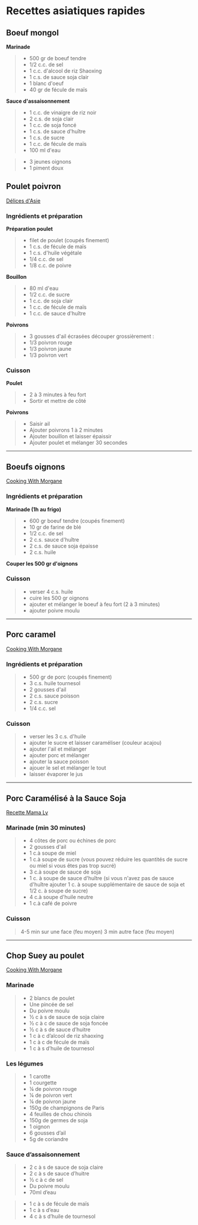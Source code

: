 # Recettes asiatiques rapides

## Boeuf mongol

**Marinade**
> - 500 gr de boeuf tendre
> - 1/2 c.c. de sel
> - 1 c.c. d'alcool de riz Shaoxing
> - 1 c.s. de sauce soja clair
> - 1 blanc d'oeuf
> - 40 gr de fécule de maïs

**Sauce d'assaisonnement**
> - 1 c.c. de vinaigre de riz noir
> - 2 c.s. de soja clair
> - 1 c.c. de soja foncé
> - 1 c.s. de sauce d'huître
> - 1 c.s. de sucre
> - 1 c.c. de fécule de maïs
> - 100 ml d'eau

> - 3 jeunes oignons
> - 1 piment doux

## Poulet poivron

[Délices d'Asie](https://www.youtube.com/watch?v=52czuVXEg6M)

### Ingrédients et préparation

**Préparation poulet**

> - filet de poulet (coupés finement)
> - 1 c.s. de fécule de maïs
> - 1 c.s. d'huile végétale
> - 1/4 c.c. de sel
> - 1/8 c.c. de poivre

**Bouillon**

> - 80 ml d'eau
> - 1/2 c.c. de sucre
> - 1 c.c. de soja clair
> - 1 c.c. de fécule de maïs
> - 1 c.c. de sauce d'huître

**Poivrons**

> - 3 gousses d'ail écrasées
> découper grossièrement :
> - 1/3 poivron rouge
> - 1/3 poivron jaune
> - 1/3 poivron vert

### Cuisson

**Poulet**
> - 2 à 3 minutes à feu fort
> - Sortir et mettre de côté

**Poivrons**
> - Saisir ail
> - Ajouter poivrons 1 à 2 minutes
> - Ajouter bouillon et laisser épaissir
> - Ajouter poulet et mélanger 30 secondes

---


## Boeufs oignons

[Cooking With Morgane](https://www.youtube.com/watch?v=kSAhmnt5UaE)

### Ingrédients et préparation

**Marinade (1h au frigo)**

> - 600 gr boeuf tendre (coupés finement)
> - 10 gr de farine de blé
> - 1/2 c.c. de sel
> - 2 c.s. sauce d'huître
> - 2 c.s. de sauce soja épaisse
> - 2 c.s. huile

**Couper les 500 gr d'oignons**

### Cuisson 

> - verser 4 c.s. huile 
> - cuire les 500 gr oignons
> - ajouter et mélanger le boeuf à feu fort (2 à 3 minutes)
> - ajouter poivre moulu

---

## Porc caramel

[Cooking With Morgane](https://www.youtube.com/watch?v=rhp0VB1Xatg)

### Ingrédients et préparation

> - 500 gr de porc (coupés finement)
> - 3 c.s. huile tournesol
> - 2 gousses d'ail
> - 2 c.s. sauce poisson
> - 2 c.s. sucre
> - 1/4 c.c. sel

### Cuisson

> - verser les 3 c.s. d'huile
> - ajouter le sucre et laisser caraméliser (couleur acajou)
> - ajouter l'ail et mélanger 
> - ajouter porc et mélanger
> - ajouter la sauce poisson 
> - ajouer le sel et mélanger le tout
> - laisser évaporer le jus

---

## Porc Caramélisé à la Sauce Soja

[Recette Mama Ly](https://www.youtube.com/watch?v=y-BqZrHs_mE)  

### Marinade (min 30 minutes)

> - 4 côtes de porc ou échines de porc 
> - 2 gousses d'ail 
> - 1 c.à soupe de miel 
> - 1 c.à soupe de sucre (vous pouvez réduire les quantités de sucre ou miel si vous êtes pas trop sucré) 
> - 3 c.à soupe de sauce de soja 
> - 1 c. à soupe de sauce d'huître (si vous n'avez pas de sauce d'huître ajouter 1 c. à soupe supplémentaire de sauce de soja et 1/2 c. à soupe de sucre) 
> - 4 c.à soupe d'huile neutre 
> - 1 c.à café de poivre 

### Cuisson

> 4-5 min sur une face (feu moyen)
> 3 min autre face (feu moyen)

--- 

## Chop Suey au poulet

[Cooking With Morgane](https://www.youtube.com/watch?v=I0qU254URlI)

### Marinade

> - 2 blancs de poulet
> - Une pincée de sel
> - Du poivre moulu
> - ½ c à s de sauce de soja claire
> - ½ c à c de sauce de soja foncée
> - ½ c à s de sauce d’huitre
> - 1 c à c d’alcool de riz shaoxing
> - 1 c à c de fécule de maïs
> - 1 c à s d’huile de tournesol

### Les légumes

> - 1 carotte
> - 1 courgette
> - ¼ de poivron rouge
> - ¼ de poivron vert
> - ¼ de poivron jaune
> - 150g de champignons de Paris
> - 4 feuilles de chou chinois
> - 150g de germes de soja
> - 1 oignon
> - 6 gousses d’ail
> - 5g de coriandre

### Sauce d’assaisonnement

> - 2 c à s de sauce de soja claire
> - 2 c à s de sauce d’huitre
> - ½ c à c de sel
> - Du poivre moulu
> - 70ml d’eau

> - 1 c à s de fécule de maïs
> - 1 c à s d’eau
> - 4 c à s d’huile de tournesol

